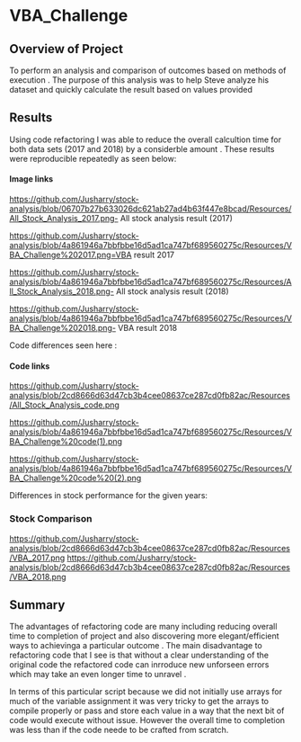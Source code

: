 # VBA_Challenge

## Overview of Project
To perform an analysis and comparison of outcomes based on methods of execution .
The purpose of this analysis was to help Steve analyze his dataset and quickly calculate the result based on values provided
## Results
Using code refactoring I was able to reduce the overall calcultion time for both data sets (2017 and 2018) by a considerble amount .
These results were reproducible repeatedly as seen below:
#### Image links
https://github.com/Jusharry/stock-analysis/blob/06707b27b633026dc621ab27ad4b63f447e8bcad/Resources/All_Stock_Analysis_2017.png- All stock analysis result (2017)

https://github.com/Jusharry/stock-analysis/blob/4a861946a7bbfbbe16d5ad1ca747bf689560275c/Resources/VBA_Challenge%202017.png=VBA result 2017

https://github.com/Jusharry/stock-analysis/blob/4a861946a7bbfbbe16d5ad1ca747bf689560275c/Resources/All_Stock_Analysis_2018.png-
All stock analysis result (2018)

https://github.com/Jusharry/stock-analysis/blob/4a861946a7bbfbbe16d5ad1ca747bf689560275c/Resources/VBA_Challenge%202018.png-
VBA result 2018


Code differences seen here :
#### Code links
https://github.com/Jusharry/stock-analysis/blob/2cd8666d63d47cb3b4cee08637ce287cd0fb82ac/Resources/All_Stock_Analysis_code.png

https://github.com/Jusharry/stock-analysis/blob/4a861946a7bbfbbe16d5ad1ca747bf689560275c/Resources/VBA_Challenge%20code(1).png

https://github.com/Jusharry/stock-analysis/blob/4a861946a7bbfbbe16d5ad1ca747bf689560275c/Resources/VBA_Challenge%20code%20(2).png


Differences in stock performance for the given years:
### Stock Comparison
https://github.com/Jusharry/stock-analysis/blob/2cd8666d63d47cb3b4cee08637ce287cd0fb82ac/Resources/VBA_2017.png
https://github.com/Jusharry/stock-analysis/blob/2cd8666d63d47cb3b4cee08637ce287cd0fb82ac/Resources/VBA_2018.png

## Summary
The advantages of refactoring code are many including reducing overall time to completion of project and also discovering more elegant/efficient ways to achievinga a particular outcome .
The main disadvantage to refactoring code that I see is that without a clear understanding of the original code the refactored code can inrroduce new unforseen errors which may take an even longer time to unravel .

In terms of this particular script because we did not initially use arrays for much of the variable assignment it was very tricky to get the arrays to compile properly or pass and store each value in a way that the next bit of code would execute without issue.
However the overall time to completion was less than if the code neede to be crafted from scratch.

